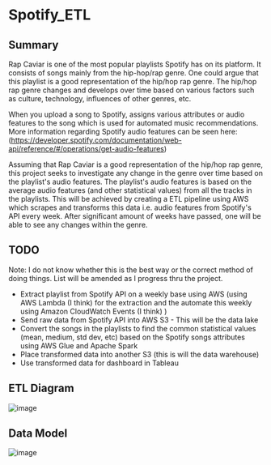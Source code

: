# Spotify_ETL

## Summary
Rap Caviar is one of the most popular playlists Spotify has on its platform. It consists of songs mainly from the hip-hop/rap genre. One could argue that this playlist is a good representation of the hip/hop rap genre. The hip/hop rap genre changes and develops over time based on various factors such as culture, technology, influences of other genres, etc. 

When you upload a song to Spotify, assigns various attributes or audio features to the song which is used for automated music recommendations. More information regarding Spotify audio features can be seen here: (https://developer.spotify.com/documentation/web-api/reference/#/operations/get-audio-features)

Assuming that Rap Caviar is a good representation of the hip/hop rap genre, this project seeks to investigate any change in the genre over time based on the playlist's audio features.  The playlist's audio features is based on the average audio features (and other statistical values) from all the tracks in the playlists. This will be achieved by creating a ETL pipeline using AWS which scrapes and transforms this data i.e. audio features from Spotify's API every week. After significant amount of weeks have passed, one will be able to see any changes within the genre.


## TODO 

Note:
I do not know whether this is the best way or the correct method of doing things. List will be amended as I progress thru the project. 

- Extract playlist from Spotify API on a weekly base using AWS (using AWS Lambda (I think) for the extraction and the automate this weekly using Amazon CloudWatch Events (I think) )
- Send raw data from Spotify API into AWS S3 - This will be the data lake
- Convert the songs in the playlists to find the common statistical values (mean, medium, std dev, etc) based on the Spotify songs attributes using AWS Glue and Apache Spark
- Place transformed data into another S3 (this is will the data warehouse)
- Use transformed data for dashboard in Tableau

## ETL Diagram

![image](https://user-images.githubusercontent.com/60255967/185808716-15d44fd6-0143-4339-9038-da88b3ac193d.png)


## Data Model

![image](https://user-images.githubusercontent.com/60255967/185810837-a497a8ac-ba25-4ed6-af81-912e5fd4fd51.png)

